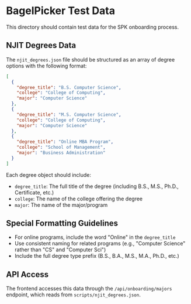 # BagelPicker Test Data

This directory should contain test data for the SPK onboarding process.

## NJIT Degrees Data

The `njit_degrees.json` file should be structured as an array of degree options with the following format:

```json
[
  {
    "degree_title": "B.S. Computer Science",
    "college": "College of Computing",
    "major": "Computer Science"
  },
  {
    "degree_title": "M.S. Computer Science",
    "college": "College of Computing", 
    "major": "Computer Science"
  },
  {
    "degree_title": "Online MBA Program",
    "college": "School of Management",
    "major": "Business Administration"
  }
]
```

Each degree object should include:

- `degree_title`: The full title of the degree (including B.S., M.S., Ph.D., Certificate, etc.)
- `college`: The name of the college offering the degree
- `major`: The name of the major/program

## Special Formatting Guidelines

- For online programs, include the word "Online" in the `degree_title`
- Use consistent naming for related programs (e.g., "Computer Science" rather than "CS" and "Computer Sci")
- Include the full degree type prefix (B.S., B.A., M.S., M.A., Ph.D., etc.)

## API Access

The frontend accesses this data through the `/api/onboarding/majors` endpoint, which reads from `scripts/njit_degrees.json`. 